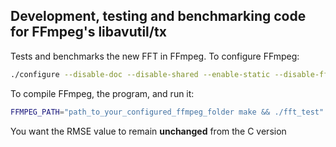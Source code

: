 Development, testing and benchmarking code for FFmpeg's libavutil/tx
--------------------------------------------------------------------

Tests and benchmarks the new FFT in FFmpeg.
To configure FFmpeg:
``` bash
./configure --disable-doc --disable-shared --enable-static --disable-ffplay --disable-ffmpeg --disable-ffprobe --disable-everything --disable-swresample --disable-avcodec --disable-avfilter --disable-avdevice --disable-swresample --enable-avutil --disable-swscale --disable-autodetect --disable-iconv --disable-stripping --extra-cflags='-mtune=native -march=native' --optflags=-Og --cc='clang-14 -fuse-ld=lld' --nm=llvm-nm-14 --ar=llvm-ar-14 --ranlib=llvm-ranlib-14
```

To compile FFmpeg, the program, and run it:
``` bash
FFMPEG_PATH="path_to_your_configured_ffmpeg_folder make && ./fft_test"
```

You want the RMSE value to remain **unchanged** from the C version
